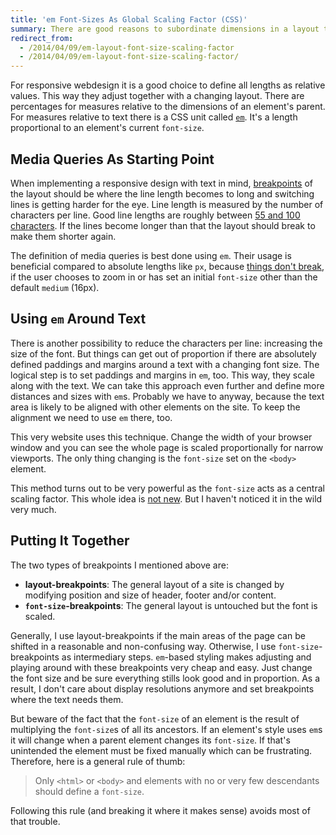 ```yaml
---
title: 'em Font-Sizes As Global Scaling Factor (CSS)'
summary: There are good reasons to subordinate dimensions in a layout to the font size using the CSS unit `em`. It provides a central control knob to scale a website or parts of it up and down while keeping everything in proportion. It's the web designer's browser zoom, so to speak.
redirect_from:
  - /2014/04/09/em-layout-font-size-scaling-factor
  - /2014/04/09/em-layout-font-size-scaling-factor/
---
```


For responsive webdesign it is a good choice to define all lengths as relative values. This way they adjust together with a changing layout. There are percentages for measures relative to the dimensions of an element's parent. For measures relative to text there is a CSS unit called [`em`](http://dev.w3.org/csswg/css-values/#font-relative-lengths). It's a length proportional to an element's current `font-size`.


Media Queries As Starting Point
-------------------------------
When implementing a responsive design with text in mind, [breakpoints](http://www.smashingmagazine.com/2013/03/01/logical-breakpoints-responsive-design/) of the layout should be where the line length becomes to long and switching lines is getting harder for the eye. Line length is measured by the number of characters per line. Good line lengths are roughly between [55 and 100 characters](http://www.pearsonified.com/2012/01/characters-per-line.php). If the lines become longer than that the layout should break to make them shorter again.

The definition of media queries is best done using `em`. Their usage is beneficial compared to absolute lengths like `px`, because [things don't break](http://blog.cloudfour.com/the-ems-have-it-proportional-media-queries-ftw/), if the user chooses to zoom in or has set an initial `font-size` other than the default `medium` (16px).


Using `em` Around Text
----------------------
There is another possibility to reduce the characters per line: increasing the size of the font. But things can get out of proportion if there are absolutely defined paddings and margins around a text with a changing font size. The logical step is to set paddings and margins in `em`, too. This way, they scale along with the text. We can take this approach even further and define more distances and sizes with `em`s. Probably we have to anyway, because the text area is likely to be aligned with other elements on the site. To keep the alignment we need to use `em` there, too.

This very website uses this technique. Change the width of your browser window and you can see the whole page is scaled proportionally for narrow viewports. The only thing changing is the `font-size` set on the `<body>` element.

This method turns out to be very powerful as the `font-size` acts as a central scaling factor. This whole idea is [not new](http://v1.jontangerine.com/log/2007/09/the-incredible-em-and-elastic-layouts-with-css). But I haven't noticed it in the wild very much.


Putting It Together
-------------------
The two types of breakpoints I mentioned above are:

- **layout-breakpoints**: The general layout of a site is changed by modifying position and size of header, footer and/or content.
- **`font-size`-breakpoints**: The general layout is untouched but the font is scaled.

Generally, I use layout-breakpoints if the main areas of the page can be shifted in a reasonable and non-confusing way. Otherwise, I use `font-size`-breakpoints as intermediary steps. `em`-based styling makes adjusting and playing around with these breakpoints very cheap and easy. Just change the font size and be sure everything stills look good and in proportion. As a result, I don't care about display resolutions anymore and set breakpoints where the text needs them.

But beware of the fact that the `font-size` of an element is the result of multiplying the `font-size`s of all its ancestors. If an element's style uses `em`s it will change when a parent element changes its `font-size`. If that's unintended the element must be fixed manually which can be frustrating. Therefore, here is a general rule of thumb:

<blockquote>
    <p>Only <code>&lt;html&gt;</code> or <code>&lt;body&gt;</code> and elements with no or very few descendants should define a <code>font-size</code>.</p>
</blockquote>

Following this rule (and breaking it where it makes sense) avoids most of that trouble.

 

